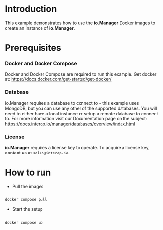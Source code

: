 # Introduction

This example demonstrates how to use the **io.Manager** Docker images to create an instance of **io.Manager**.

# Prerequisites

### Docker and Docker Compose

Docker and Docker Compose are required to run this example. Get docker at: https://docs.docker.com/get-started/get-docker/

### Database

io.Manager requires a database to connect to - this example uses MongoDB, but you can use any other of the supported databases. You will need to either have a local instance or setup a remote database to connect to. For more information visit our Documentation page on the subject: https://docs.interop.io/manager/databases/overview/index.html

### License

**io.Manager** requires a license key to operate. To acquire a license key, contact us at `sales@interop.io`.

# How to run

- Pull the images

```sh

docker compose pull

```

- Start the setup

```sh

docker compose up

```
